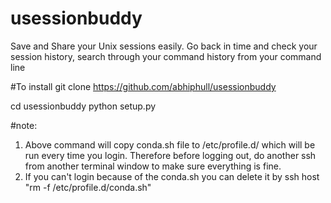 # usessionbuddy
Save and Share your Unix sessions easily. Go back in time and check your session history, search through your command history from your command line

#To install
git clone https://github.com/abhiphull/usessionbuddy

cd usessionbuddy
python setup.py <usession buddy username> <ip address from you are uploading your session and history>

#note:
1. Above command will copy conda.sh file to /etc/profile.d/ which will be run every time you login. Therefore before logging out, do another
ssh from another terminal window to make sure everything is fine.
2. If you can't login because of the conda.sh you can delete it by ssh host "rm -f /etc/profile.d/conda.sh"

